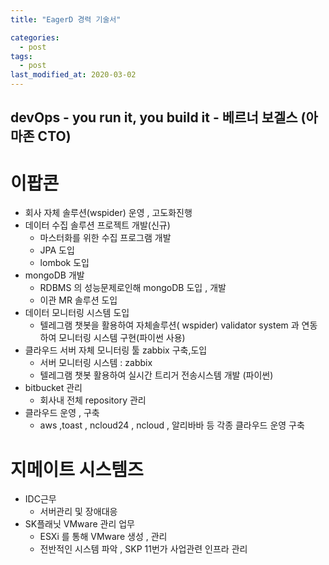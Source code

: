 ```yaml
---
title: "EagerD 경력 기술서"

categories: 
  - post
tags:
  - post
last_modified_at: 2020-03-02
---
```


devOps - you run it, you build it - 베르너 보겔스 (아마존 CTO)
---------------------------------------------------------------


# 이팝콘

- 회사 자체 솔루션(wspider) 운영 , 고도화진행
- 데이터 수집 솔루션 프로젝트 개발(신규)
  * 마스터화를 위한 수집 프로그램 개발
  * JPA 도입
  * lombok 도입
- mongoDB 개발
  * RDBMS 의 성능문제로인해 mongoDB 도입 , 개발
  * 이관 MR 솔루션 도입
- 데이터 모니터링 시스템 도입
  * 텔레그램 챗봇을 활용하여 자체솔루션( wspider) validator system 과 연동하여 모니터링 시스템 구현(파이썬 사용)
- 클라우드 서버 자체 모니터링 툴 zabbix 구축,도입
  * 서버 모니터링 시스템 : zabbix
  * 텔레그램 챗봇 활용하여 실시간 트리거 전송시스템 개발 (파이썬)
- bitbucket 관리
  * 회사내 전체 repository 관리
- 클라우드 운영 , 구축
  * aws ,toast , ncloud24 , ncloud , 알리바바 등 각종 클라우드 운영 구축

# 지메이트 시스템즈

- IDC근무
  * 서버관리 및 장애대응
- SK플래닛 VMware 관리 업무
  * ESXi 를 통해 VMware 생성 , 관리
  * 전반적인 시스템 파악 , SKP 11번가 사업관련 인프라 관리
